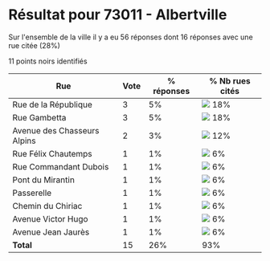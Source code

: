 # Résultat pour 73011 - Albertville

Sur l'ensemble de la ville il y a eu 56 réponses dont 16 réponses avec une rue citée (28%)

11 points noirs identifiés

| Rue | Vote | % réponses | % Nb rues cités|
|-----|------|------------|----------------|
| Rue de la République | 3 | 5% | <img src="../../img/bar_18.gif" />&nbsp;18%|
| Rue Gambetta | 3 | 5% | <img src="../../img/bar_18.gif" />&nbsp;18%|
| Avenue des Chasseurs Alpins | 2 | 3% | <img src="../../img/bar_12.gif" />&nbsp;12%|
| Rue Félix Chautemps | 1 | 1% | <img src="../../img/bar_6.gif" />&nbsp;6%|
| Rue Commandant Dubois | 1 | 1% | <img src="../../img/bar_6.gif" />&nbsp;6%|
| Pont du Mirantin | 1 | 1% | <img src="../../img/bar_6.gif" />&nbsp;6%|
| Passerelle | 1 | 1% | <img src="../../img/bar_6.gif" />&nbsp;6%|
| Chemin du Chiriac | 1 | 1% | <img src="../../img/bar_6.gif" />&nbsp;6%|
| Avenue Victor Hugo | 1 | 1% | <img src="../../img/bar_6.gif" />&nbsp;6%|
| Avenue Jean Jaurès | 1 | 1% | <img src="../../img/bar_6.gif" />&nbsp;6%|
| **Total** | 15 | 26% | 93%|
